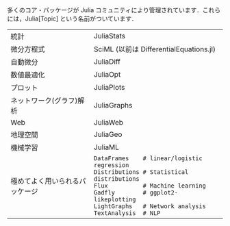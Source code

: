多くのコア・パッケージが Julia コミュニティにより管理されています．これらには，Julia\[Topic\] という名前がついています．

|                           |                                                  |
| ------------------------- | ------------------------------------------------ |
| 統計             | JuliaStats                                       |
| 微分方程式 | SciML (以前は DifferentialEquations.jl)           |
| 自動微分      | JuliaDiff                                        |
| 数値最適化  | JuliaOpt                                         |
| プロット            | JuliaPlots                                       |
| ネットワーク(グラフ)解析  | JuliaGraphs                                      |
| Web                       | JuliaWeb                                         |
| 地理空間            | JuliaGeo                                         |
| 機械学習    | JuliaML                                          |
| 極めてよく用いられるパッケージ    | `DataFrames    # linear/logistic regression`<br>`Distributions # Statistical distributions`<br>`Flux          # Machine learning`<br>`Gadfly        # ggplot2-likeplotting`<br>`LightGraphs   # Network analysis`<br>`TextAnalysis  # NLP` |
